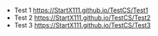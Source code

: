- Test 1 https://StartX111.github.io/TestCS/Test1
- Test 2 https://StartX111.github.io/TestCS/Test2
- Test 3 https://StartX111.github.io/TestCS/Test3